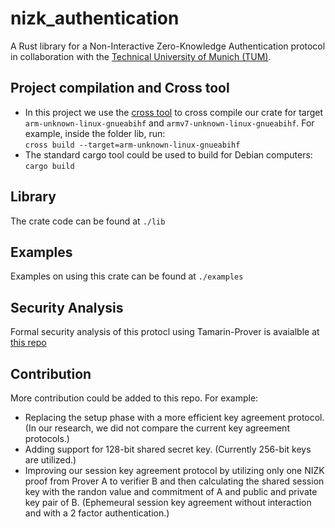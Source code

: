 # nizk_authentication
A Rust library for a Non-Interactive Zero-Knowledge Authentication protocol in collaboration with the [Technical University of Munich (TUM)](https://www.tum.de/en/).

## Project compilation and Cross tool
* In this project we use the [cross tool](https://github.com/cross-rs/cross) to cross compile our crate for target `arm-unknown-linux-gnueabihf` and `armv7-unknown-linux-gnueabihf`. For example, inside the folder lib, run:\
`cross build --target=arm-unknown-linux-gnueabihf`
* The standard cargo tool could be used to build for Debian computers:\
`cargo build`

## Library
The crate code can be found at `./lib`

## Examples
Examples on using this crate can be found at `./examples`

## Security Analysis
Formal security analysis of this protocl using Tamarin-Prover is avaialble at [this repo](https://github.com/tum-esi/act-nizkp)

## Contribution
More contribution could be added to this repo. For example:
* Replacing the setup phase with a more efficient key agreement protocol. (In our research, we did not compare the current key agreement protocols.)
* Adding support for 128-bit shared secret key. (Currently 256-bit keys are utilized.)
* Improving our session key agreement protocol by utilizing only one NIZK proof from Prover A to verifier B and then calculating the shared session key with the randon value and commitment of A and public and private key pair of B. (Ephemeural session key agreement without interaction and with a 2 factor authentication.)
